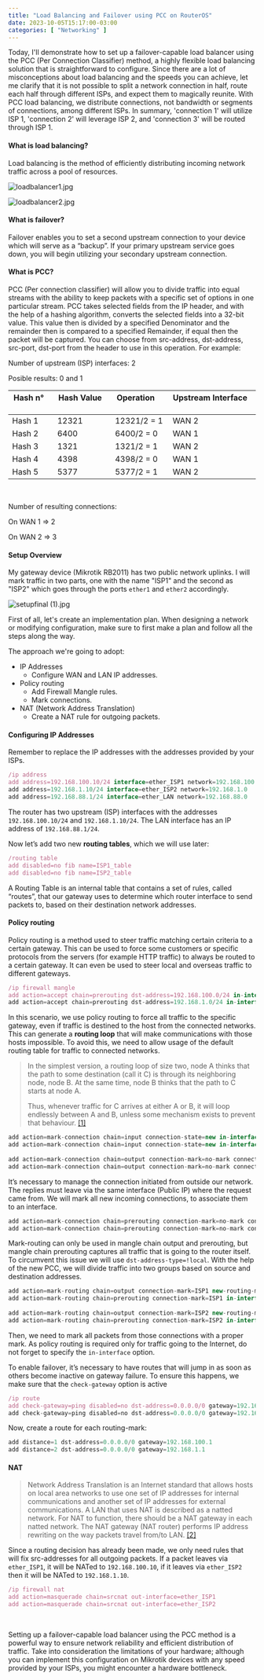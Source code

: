 ```yaml
---
title: "Load Balancing and Failover using PCC on RouterOS"
date: 2023-10-05T15:17:00-03:00
categories: [ "Networking" ]
---
```


Today, I'll demonstrate how to set up a failover-capable load balancer using the PCC (Per Connection Classifier) method, a highly flexible load balancing solution that is straightforward to configure.
Since there are a lot of misconceptions about load balancing and the speeds you can achieve, let me clarify that it is not possible to split a network connection in half, route each half through different ISPs, and expect them to magically reunite. With PCC load balancing, we distribute connections, not bandwidth or segments of connections, among different ISPs. In summary, 'connection 1' will utilize ISP 1, 'connection 2' will leverage ISP 2, and 'connection 3' will be routed through ISP 1.

#### **What is load balancing?**

Load balancing is the method of efficiently distributing incoming network traffic across a pool of resources.

![loadbalancer1.jpg](/load-balancing-and-fail-over-using-pcc-on-routeros/loadbalancer1.jpg)

![loadbalancer2.jpg](/load-balancing-and-fail-over-using-pcc-on-routeros/loadbalancer2.jpg)

#### **What is failover?**

Failover enables you to set a second upstream connection to your device which will serve as a “backup”. If your primary upstream service goes down, you will begin utilizing your secondary upstream connection.

#### **What is PCC?**

PCC (Per connection classifier) will allow you to divide traffic into equal streams with the ability to keep packets with a specific set of options in one particular stream.
PCC takes selected fields from the IP header, and with the help of a hashing algorithm, converts the selected fields into a 32-bit value. This value then is divided by a specified Denominator and the remainder then is compared to a specified Remainder, if equal then the packet will be captured. You can choose from src-address, dst-address, src-port, dst-port from the header to use in this operation. For example:

Number of upstream (ISP) interfaces: 2

Posible results: 0 and 1

| Hash n° &nbsp; &nbsp; | Hash Value &nbsp; &nbsp; | Operation &nbsp; &nbsp; &nbsp; | Upstream Interface &nbsp; &nbsp; |
| --- | --- | --- | --- |
| Hash 1    | 12321 | 12321/2 = 1 | WAN 2 |
| Hash 2    | 6400 | 6400/2 = 0 | WAN 1 |
| Hash 3    | 1321 | 1321/2 = 1 | WAN 2 |
| Hash 4    | 4398 | 4398/2 = 0 | WAN 1 |
| Hash 5    | 5377 | 5377/2 = 1 | WAN 2 |

&nbsp; 

Number of resulting connections:

On WAN 1 ⇒ 2

On WAN 2 ⇒ 3

#### ****Setup Overview****

My gateway device (Mikrotik RB2011) has two public network uplinks. I will mark traffic in two parts, one with the name "ISP1" and the second as "ISP2" which goes through the ports `ether1` and `ether2` accordingly.

![setupfinal (1).jpg](/load-balancing-and-fail-over-using-pcc-on-routeros/setupfinal.jpg)

First of all, let's create an implementation plan. When designing a network or modifying configuration, make sure to first make a plan and follow all the steps along the way.

The approach we're going to adopt:

- IP Addresses
    - Configure WAN and LAN IP addresses.
- Policy routing
    - Add Firewall Mangle rules.
    - Mark connections.
- NAT (Network Address Translation)
	- Create a NAT rule for outgoing packets.


#### ****Configuring IP Addresses****

Remember to replace the IP addresses with the addresses provided by your ISPs.

```jsx
/ip address
add address=192.168.100.10/24 interface=ether_ISP1 network=192.168.100.0
add address=192.168.1.10/24 interface=ether_ISP2 network=192.168.1.0
add address=192.168.88.1/24 interface=ether_LAN network=192.168.88.0
```

The router has two upstream (ISP) interfaces with the addresses `192.168.100.10/24` and `192.168.1.10/24`. The LAN interface has an IP address of `192.168.88.1/24`.

Now let’s add two new **routing tables**, which we will use later:

```jsx
/routing table
add disabled=no fib name=ISP1_table
add disabled=no fib name=ISP2_table
```

A Routing Table is an internal table that contains a set of rules, called “routes”, that our gateway uses to determine which router interface to send packets to, based on their destination network addresses.

#### **Policy routing**

Policy routing is a method used to steer traffic matching certain criteria to a certain gateway. This can be used to force some customers or specific protocols from the servers (for example HTTP traffic) to always be routed to a certain gateway. It can even be used to steer local and overseas traffic to different gateways.

```jsx
/ip firewall mangle
add action=accept chain=prerouting dst-address=192.168.100.0/24 in-interface=ether_LAN
add action=accept chain=prerouting dst-address=192.168.1.0/24 in-interface=ether_LAN
```

In this scenario, we use policy routing to force all traffic to the specific gateway, even if traffic is destined to the host from the connected networks. This can generate a **routing loop** that will make communications with those hosts impossible. To avoid this, we need to allow usage of the default routing table for traffic to connected networks.

> In the simplest version, a routing loop of size two, node A thinks that the path to some destination (call it C) is through its neighboring node, node B. At the same time, node B thinks that the path to C starts at node A.
> 
> 
> Thus, whenever traffic for C arrives at either A or B, it will loop endlessly between A and B, unless some mechanism exists to prevent that behaviour. [[1]](https://en.wikipedia.org/wiki/Routing_loop)
> 

```jsx
add action=mark-connection chain=input connection-state=new in-interface=ether_ISP1 new-connection-mark=ISP1
add action=mark-connection chain=input connection-state=new in-interface=ether_ISP2 new-connection-mark=ISP2
 
add action=mark-connection chain=output connection-mark=no-mark connection-state=new new-connection-mark=ISP1 passthrough=yes per-connection-classifier=both-addresses:2/0
add action=mark-connection chain=output connection-mark=no-mark connection-state=new new-connection-mark=ISP2 per-connection-classifier=both-addresses:2/1
```

It’s necessary to manage the connection initiated from outside our network. The replies must leave via the same interface (Public IP) where the request came from. We will mark all new incoming connections, to associate them to an interface.

```jsx
add action=mark-connection chain=prerouting connection-mark=no-mark connection-state=new dst-address-type=!local in-interface=ether_LAN new-connection-mark=ISP1 per-connection-classifier=both-addresses:2/0
add action=mark-connection chain=prerouting connection-mark=no-mark connection-state=new dst-address-type=!local in-interface=ether_LAN new-connection-mark=ISP2 per-connection-classifier=both-addresses:2/1
```

Mark-routing can only be used in mangle chain output and prerouting, but mangle chain prerouting captures all traffic that is going to the router itself. To circumvent this issue we will use `dst-address-type=!local`. With the help of the new PCC, we will divide traffic into two groups based on source and destination addresses.

```jsx
add action=mark-routing chain=output connection-mark=ISP1 new-routing-mark=ISP1_table
add action=mark-routing chain=prerouting connection-mark=ISP1 in-interface=ether_LAN new-routing-mark=ISP1_table
 
add action=mark-routing chain=output connection-mark=ISP2 new-routing-mark=ISP2_table
add action=mark-routing chain=prerouting connection-mark=ISP2 in-interface=ether_LAN new-routing-mark=ISP2_table
```

Then, we need to mark all packets from those connections with a proper mark. As policy routing is required only for traffic going to the Internet, do not forget to specify the `in-interface` option.

To enable failover, it’s necessary to have routes that will jump in as soon as others become inactive on gateway failure. To ensure this happens, we make sure that the `check-gateway` option is active

```jsx
/ip route
add check-gateway=ping disabled=no dst-address=0.0.0.0/0 gateway=192.168.100.1 routing-table=ISP1_table suppress-hw-offload=no
add check-gateway=ping disabled=no dst-address=0.0.0.0/0 gateway=192.168.1.1 routing-table=ISP2_table suppress-hw-offload=no
```

Now, create a route for each routing-mark:

```jsx
add distance=1 dst-address=0.0.0.0/0 gateway=192.168.100.1
add distance=2 dst-address=0.0.0.0/0 gateway=192.168.1.1
```

#### NAT

> Network Address Translation is an Internet standard that allows hosts on local area networks to use one set of IP addresses for internal communications and another set of IP addresses for external communications. A LAN that uses NAT is described as a natted network. For NAT to function, there should be a NAT gateway in each natted network. The NAT gateway (NAT router) performs IP address rewriting on the way packets travel from/to LAN. [[2]](https://help.mikrotik.com/docs/display/ROS/NAT)
> 

Since a routing decision has already been made, we only need rules that will fix src-addresses for all outgoing packets. If a packet leaves via `ether_ISP1`, it will be NATed to `192.168.100.10`, if it leaves via `ether_ISP2` then it will be NATed to `192.168.1.10`.

```jsx
/ip firewall nat
add action=masquerade chain=srcnat out-interface=ether_ISP1
add action=masquerade chain=srcnat out-interface=ether_ISP2
```
&nbsp;

Setting up a failover-capable load balancer using the PCC method is a powerful way to ensure network reliability and efficient distribution of traffic. Take into consideration the limitations of your hardware; although you can implement this configuration on Mikrotik devices with any speed provided by your ISPs, you might encounter a hardware bottleneck.

&nbsp;

&nbsp;
